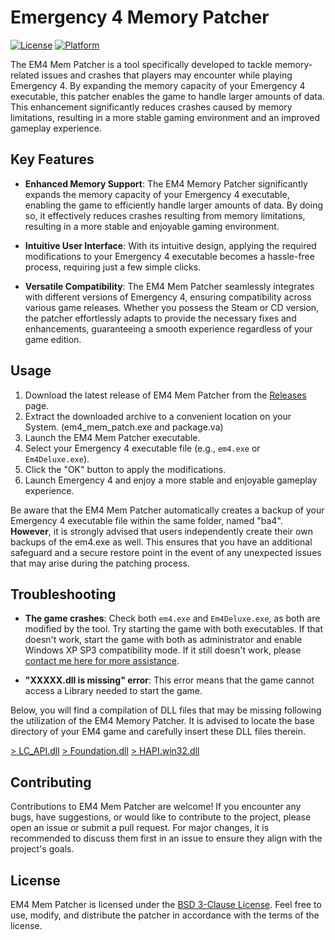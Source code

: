 # Emergency 4 Memory Patcher

[![License](https://img.shields.io/badge/License-BSD%203--Clause-orange.svg)](https://opensource.org/licenses/BSD-3-Clause) [![Platform](https://img.shields.io/badge/Platform-Windows-brightgreen.svg)](https://www.microsoft.com/en-us/windows)

The EM4 Mem Patcher is a tool specifically developed to tackle memory-related issues and crashes that players may encounter while playing Emergency 4. By expanding the memory capacity of your Emergency 4 executable, this patcher enables the game to handle larger amounts of data. This enhancement significantly reduces crashes caused by memory limitations, resulting in a more stable gaming environment and an improved gameplay experience.

## Key Features

- **Enhanced Memory Support**: The EM4 Memory Patcher significantly expands the memory capacity of your Emergency 4 executable, enabling the game to efficiently handle larger amounts of data. By doing so, it effectively reduces crashes resulting from memory limitations, resulting in a more stable and enjoyable gaming environment.

- **Intuitive User Interface**: With its intuitive design, applying the required modifications to your Emergency 4 executable becomes a hassle-free process, requiring just a few simple clicks.

- **Versatile Compatibility**: The EM4 Mem Patcher seamlessly integrates with different versions of Emergency 4, ensuring compatibility across various game releases. Whether you possess the Steam or CD version, the patcher effortlessly adapts to provide the necessary fixes and enhancements, guaranteeing a smooth experience regardless of your game edition.

## Usage

1. Download the latest release of EM4 Mem Patcher from the [Releases](https://github.com/annabelsandford/em4_mem_patch/releases) page.
2. Extract the downloaded archive to a convenient location on your System. (em4_mem_patch.exe and package.va)
3. Launch the EM4 Mem Patcher executable.
4. Select your Emergency 4 executable file (e.g., `em4.exe` or `Em4Deluxe.exe`).
6. Click the "OK" button to apply the modifications.
7. Launch Emergency 4 and enjoy a more stable and enjoyable gameplay experience.

Be aware that the EM4 Mem Patcher automatically creates a backup of your Emergency 4 executable file within the same folder, named "ba4".
**However**, it is strongly advised that users independently create their own backups of the em4.exe as well. This ensures that you have an additional safeguard and a secure restore point in the event of any unexpected issues that may arise during the patching process.

## Troubleshooting

- **The game crashes**: Check both `em4.exe` and `Em4Deluxe.exe`, as both are modified by the tool. Try starting the game with both executables. If that doesn't work, start the game with both as administrator and enable Windows XP SP3 compatibility mode. If it still doesn't work, please [contact me here for more assistance](https://github.com/annabelsandford/).

- **"XXXXX.dll is missing" error**: This error means that the game cannot access a Library needed to start the game.

Below, you will find a compilation of DLL files that may be missing following the utilization of the EM4 Memory Patcher. It is advised to locate the base directory of your EM4 game and carefully insert these DLL files therein.

[> LC_API.dll](https://github.com/annabelsandford/em4_mem_patch/raw/main/LC_API.dll)
[> Foundation.dll](https://github.com/annabelsandford/em4_mem_patch/raw/main/Foundation.dll)
[> HAPI.win32.dll](https://github.com/annabelsandford/em4_mem_patch/raw/main/HAPI.win32.dll)

## Contributing

Contributions to EM4 Mem Patcher are welcome! If you encounter any bugs, have suggestions, or would like to contribute to the project, please open an issue or submit a pull request. For major changes, it is recommended to discuss them first in an issue to ensure they align with the project's goals.

## License

EM4 Mem Patcher is licensed under the [BSD 3-Clause License](https://opensource.org/licenses/BSD-3-Clause). Feel free to use, modify, and distribute the patcher in accordance with the terms of the license.

